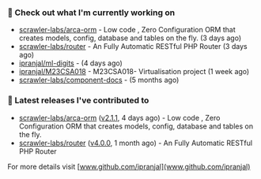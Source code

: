 ### 👷 Check out what I'm currently working on

- [scrawler-labs/arca-orm](https://github.com/scrawler-labs/arca-orm) -  Low code , Zero Configuration ORM that creates models, config, database and tables on the fly. (3 days ago)
- [scrawler-labs/router](https://github.com/scrawler-labs/router) - An Fully Automatic RESTful PHP Router (3 days ago)
- [ipranjal/ml-digits](https://github.com/ipranjal/ml-digits) -  (4 days ago)
- [ipranjal/M23CSA018](https://github.com/ipranjal/M23CSA018) - M23CSA018- Virtualisation project (1 week ago)
- [scrawler-labs/component-docs](https://github.com/scrawler-labs/component-docs) -  (5 months ago)

### 🔭 Latest releases I've contributed to

- [scrawler-labs/arca-orm](https://github.com/scrawler-labs/arca-orm) ([v2.1.1](https://github.com/scrawler-labs/arca-orm/releases/tag/v2.1.1), 4 days ago) -  Low code , Zero Configuration ORM that creates models, config, database and tables on the fly.
- [scrawler-labs/router](https://github.com/scrawler-labs/router) ([v4.0.0](https://github.com/scrawler-labs/router/releases/tag/v4.0.0), 1 month ago) - An Fully Automatic RESTful PHP Router

For more details visit [www.github.com/ipranjal](www.github.com/ipranjal)

